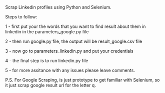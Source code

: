 Scrap Linkedin profiles using Python and Selenium.


Steps to follow:

1 - first put your the words that you want to find result about them in linkedin in the parameters_google.py file

2 - then run google.py file, the output will be result_google.csv file

3 - now go to parameters_linkedin.py and put your credentials

4 - the final step is to run linkedin.py file

5 - for more assitance with any issues please leave comments.

P.S.
For Google Scraping, is just prototype to get familiar with Selenium, so it just scrap google result url for the letter q.
